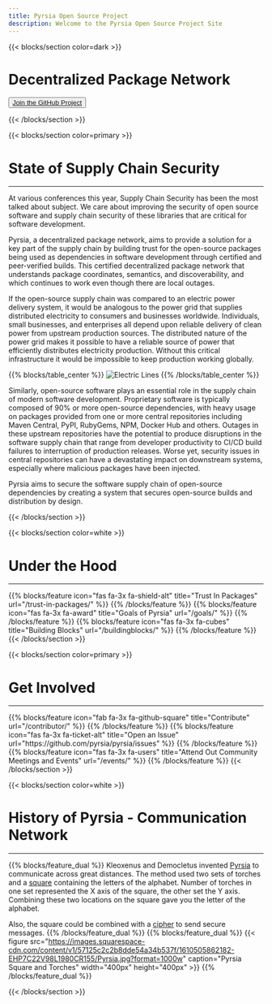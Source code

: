 ```yaml
---
title: Pyrsia Open Source Project
description: Welcome to the Pyrsia Open Source Project Site
---
```


{{< blocks/section color=dark >}}
<div class="col-12">
<h1 class="text-center">Decentralized Package Network</h1>
<div id="home-github">
<p><button><a href="https://github.com/pyrsia/pyrsia"><span>Join the GitHub Project</span></a></button></p>
</div>
</div>
{{< /blocks/section >}}

{{< blocks/section color=primary >}}
<div class="col-12">
<h1 class="text-center">State of Supply Chain Security</h1>
<hr>
</div>

At various conferences this year, Supply Chain Security has been the most talked about subject. We care about improving the security of open source software and supply chain security of these libraries that are critical for software development.

Pyrsia, a decentralized package network, aims to provide a solution for a key part of the supply chain by building trust for the open-source packages being used as dependencies in software development through certified and peer-verified builds. This certified decentralized package network that understands package coordinates, semantics, and discoverability, and which continues to work even though there are local outages.

If the open-source supply chain was compared to an electric power delivery system, it would be analogous to the power grid that supplies distributed electricity to consumers and businesses worldwide. Individuals, small businesses, and enterprises all depend upon reliable delivery of clean power from upstream production sources. The distributed nature of the power grid makes it possible to have a reliable source of power that efficiently distributes electricity production. Without this critical infrastructure it would be impossible to keep production working globally.

{{% blocks/table_center %}}
![Electric Lines](https://i0.hippopx.com/photos/39/400/869/electricity-pylon-son-cables-preview.jpg)
{{% /blocks/table_center %}}

Similarly, open-source software plays an essential role in the supply chain of modern software development. Proprietary software is typically composed of 90% or more open-source dependencies, with heavy usage on packages provided from one or more central repositories including Maven Central, PyPI, RubyGems, NPM, Docker Hub and others. Outages in these upstream repositories have the potential to produce disruptions in the software supply chain that range from developer productivity to CI/CD build failures to interruption of production releases. Worse yet, security issues in central repositories can have a devastating impact on downstream systems, especially where malicious packages have been injected.

Pyrsia aims to secure the software supply chain of open-source dependencies by creating a system that secures open-source builds and distribution by design.

<p></p>
{{< /blocks/section >}}

{{< blocks/section color=white >}}
<div class="col-12">
<h1 class="text-center">Under the Hood</h1>
<hr>
<p></p>
</div>
{{% blocks/feature icon="fas fa-3x fa-shield-alt" title="Trust In Packages" url="/trust-in-packages/" %}}
{{% /blocks/feature %}}
{{% blocks/feature icon="fas fa-3x fa-award" title="Goals of Pyrsia" url="/goals/" %}}
{{% /blocks/feature %}}
{{% blocks/feature icon="fas fa-3x fa-cubes" title="Building Blocks" url="/buildingblocks/" %}}
{{% /blocks/feature %}}
{{< /blocks/section >}}

{{< blocks/section color=primary >}}
<div class="col-12">
<h1 class="text-center">Get Involved</h1>
<hr>
<p></p>
</div>
{{% blocks/feature icon="fab fa-3x fa-github-square" title="Contribute" url="/contributor/" %}}
{{% /blocks/feature %}}
{{% blocks/feature icon="fas fa-3x fa-ticket-alt" title="Open an Issue" url="https://github.com/pyrsia/pyrsia/issues" %}}
{{% /blocks/feature %}}
{{% blocks/feature icon="fas fa-3x fa-users" title="Attend Out Community Meetings and Events" url="/events/" %}}
{{% /blocks/feature %}}
{{< /blocks/section >}}

{{< blocks/section color=white >}}

<div class="col-12">
<h1 class="text-center">History of Pyrsia - Communication Network</h1>
<hr>
</div>

{{% blocks/feature_dual %}}
Kleoxenus and Democletus invented [Pyrsia](https://en.wikipedia.org/wiki/Phryctoria) to communicate across great distances.  The method used two sets of torches and a [square](https://en.wikipedia.org/wiki/Polybius_square) containing the letters of the alphabet.  Number of torches in one set represented the X axis of the square, the other set the Y axis.  Combining these two locations on the square gave you the letter of the alphabet.  

Also, the square could be combined with a [cipher](https://en.wikipedia.org/wiki/Polybius_square#Cryptography) to send secure messages.
{{% /blocks/feature_dual %}}
{{% blocks/feature_dual %}}
{{< figure src="https://images.squarespace-cdn.com/content/v1/57125c2c2b8dde54a34b537f/1610505862182-EHP7C22V98L1980CR155/Pyrsia.jpg?format=1000w" caption="Pyrsia Square and Torches" width="400px" height="400px" >}}
{{% /blocks/feature_dual %}}

{{< /blocks/section >}}
